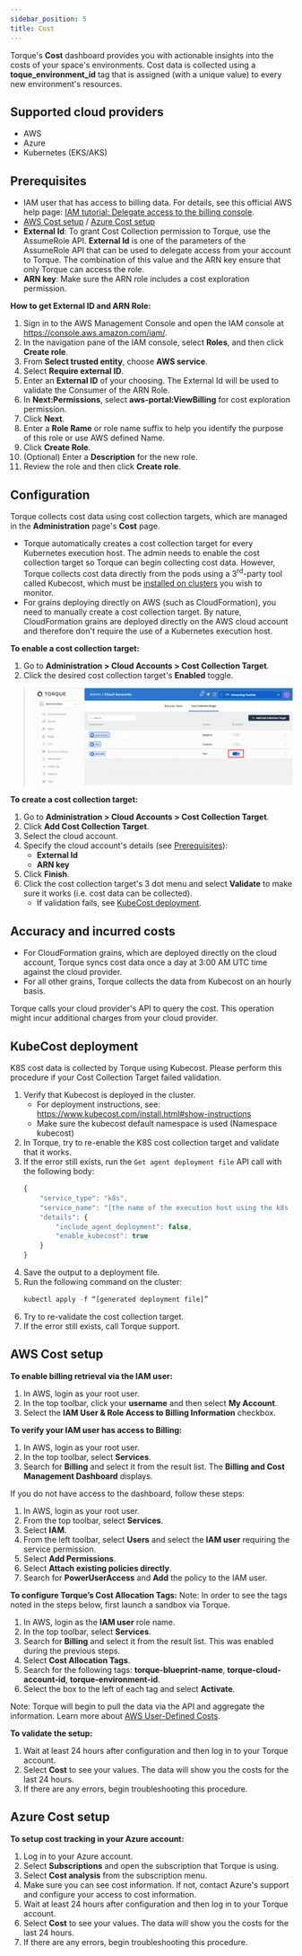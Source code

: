 ```yaml
---
sidebar_position: 5
title: Cost
---
```


Torque's __Cost__ dashboard provides you with actionable insights into the costs of your space's environments. Cost data is collected using a __toque_environment_id__ tag that is assigned (with a unique value) to every new environment's resources.

## Supported cloud providers
* AWS
* Azure
* Kubernetes (EKS/AKS)

## Prerequisites
* IAM user that has access to billing data. For details, see this official AWS help page: [IAM tutorial: Delegate access to the billing console](https://docs.aws.amazon.com/IAM/latest/UserGuide/tutorial_billing.html?icmpid=docs_iam_console#tutorial-billing-step1).
* [AWS Cost setup](#aws-cost-setup) / [Azure Cost setup](#azure-cost-setup)
* __External Id__: To grant Cost Collection permission to Torque, use the AssumeRole API. __External Id__ is one of the parameters of the AssumeRole API that can be used to delegate access from your account to Torque. The combination of this value and the ARN key ensure that only Torque can access the role. 
* __ARN key__: Make sure the ARN role includes a cost exploration permission.
   
__How to get External ID and ARN Role:__

1. Sign in to the AWS Management Console and open the IAM console at https://console.aws.amazon.com/iam/.
2. In the navigation pane of the IAM console, select __Roles__, and then click __Create role__.
3. From __Select trusted entity__, choose __AWS service__.
4. Select __Require external ID__.
5. Enter an __External ID__ of your choosing. The External Id will be used to validate the Consumer of the ARN Role.
6. In __Next:Permissions__, select __aws-portal:ViewBilling__ for cost exploration permission.
7. Click __Next__.
8. Enter a __Role Rame__ or role name suffix to help you identify the purpose of this role or use AWS defined Name.
9. Click __Create Role__.
10. (Optional) Enter a __Description__ for the new role.
11. Review the role and then click __Create role__.

## Configuration
Torque collects cost data using cost collection targets, which are managed in the __Administration__ page's __Cost__ page.
* Torque automatically creates a cost collection target for every Kubernetes execution host. The admin needs to enable the cost collection target so Torque can begin collecting cost data. However, Torque collects cost data directly from the pods using a 3<sup>rd</sup>-party tool called Kubecost, which must be [installed on clusters](https://www.kubecost.com/install.html#show-instructions) you wish to monitor.
* For grains deploying directly on AWS (such as CloudFormation), you need to manually create a cost collection target. By nature, CloudFormation grains are deployed directly on the AWS cloud account and therefore don't require the use of a Kubernetes execution host.

__To enable a cost collection target:__
1. Go to __Administration > Cloud Accounts > Cost Collection Target__.
2. Click the desired cost collection target's __Enabled__ toggle.
  > ![Locale Dropdown](/img/enable-cost-target.png)

__To create a cost collection target:__
1. Go to __Administration > Cloud Accounts > Cost Collection Target__.
2. Click __Add Cost Collection Target__.
3. Select the cloud account.
4. Specify the cloud account's details (see [Prerequisites](#prerequisites)):
   * __External Id__ 
   * __ARN key__
5. Click __Finish__.
6. Click the cost collection target's 3 dot menu and select __Validate__ to make sure it works (i.e. cost data can be collected).
   * If validation fails, see [KubeCost deployment](#kubecost-deployment).   

## Accuracy and incurred costs
* For CloudFormation grains, which are deployed directly on the cloud account, Torque syncs cost data once a day at 3:00 AM UTC time against the cloud provider.
* For all other grains, Torque collects the data from Kubecost on an hourly basis.

Torque calls your cloud provider's API to query the cost. This operation might incur additional charges from your cloud provider.

## KubeCost deployment

K8S cost data is collected by Torque using Kubecost. Please perform this procedure if your Cost Collection Target failed validation.

1. Verify that Kubecost is deployed in the cluster.
   * For deployment instructions, see: https://www.kubecost.com/install.html#show-instructions
   * Make sure the kubecost default namespace is used (Namespace kubecost)
2. In Torque, try to re-enable the K8S cost collection target and validate that it works.
3. If the error still exists, run the ```Get agent deployment file``` API call with the following body: 
    ```jsx title=
    {
        "service_type": "k8s",
        "service_name": "[the name of the execution host using the k8s agent]",
        "details": {
            "include_agent_deployment": false,
            "enable_kubecost": true
        }
    }
    ```
4. Save the output to a deployment file.
5. Run the following command on the cluster:
    ```jsx title=
    kubectl apply -f “[generated deployment file]”
    ```
6. Try to re-validate the cost collection target.
7. If the error still exists, call Torque support.

## AWS Cost setup

__To enable billing retrieval via the IAM user:__
1. In AWS, login as your root user.
2. In the top toolbar, click your __username__ and then select __My Account__.
3. Select the __IAM User & Role Access to Billing Information__ checkbox.

__To verify your IAM user has access to Billing:__
1. In AWS, login as your root user.
2. In the top toolbar, select __Services__. 
3. Search for __Billing__ and select it from the result list.
  The __Billing and Cost Management Dashboard__ displays.

If you do not have access to the dashboard, follow these steps:

1. In AWS, login as your root user.
2. From the top toolbar, select __Services__.
3. Select __IAM__.
4. From the left toolbar, select __Users__ and select the __IAM user__ requiring the service permission.
5. Select __Add Permissions__.
6. Select __Attach existing policies directly__.
7. Search for __PowerUserAccess__ and __Add__ the policy to the IAM user.

__To configure Torque’s Cost Allocation Tags:__
Note: In order to see the tags noted in the steps below, first launch a sandbox via Torque.

1. In AWS, login as the __IAM user__ role name.
2. In the top toolbar, select __Services__.
3. Search for __Billing__ and select it from the result list. This was enabled during the previous steps.
4. Select __Cost Allocation Tags__.
5. Search for the following tags: __torque-blueprint-name__, __torque-cloud-account-id__, __torque-environment-id__.
6. Select the box to the left of each tag and select __Activate__.

Note: Torque will begin to pull the data via the API and aggregate the information. Learn more about [AWS User-Defined Costs](https://docs.aws.amazon.com/awsaccountbilling/latest/aboutv2/custom-tags.html).

__To validate the setup:__
1. Wait at least 24 hours after configuration and then log in to your Torque account.
2. Select __Cost__ to see your values. The data will show you the costs for the last 24 hours.
3. If there are any errors, begin troubleshooting this procedure.


## Azure Cost setup
__To setup cost tracking in your Azure account:__
1. Log in to your Azure account.
2. Select __Subscriptions__ and open the subscription that Torque is using.
3. Select __Cost analysis__ from the subscription menu.
4. Make sure you can see cost information. If not, contact Azure's support and configure your access to cost information.
5. Wait at least 24 hours after configuration and then log in to your Torque account.
6. Select __Cost__ to see your values. The data will show you the costs for the last 24 hours.
7. If there are any errors, begin troubleshooting this procedure.

